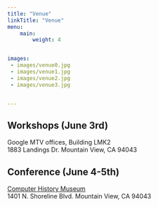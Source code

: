```yaml
---
title: "Venue"
linkTitle: "Venue"
menu:
    main:
        weight: 4


images:
 - images/venue0.jpg
 - images/venue1.jpg
 - images/venue2.jpg
 - images/venue3.jpg


---
```


## Workshops (June 3rd)
Google MTV offices, Building LMK2  
1883 Landings Dr. Mountain View, CA 94043

## Conference (June 4-5th) 
[Computer History Museum](https://computerhistory.org/)  
1401 N. Shoreline Blvd. Mountain View, CA 94043


